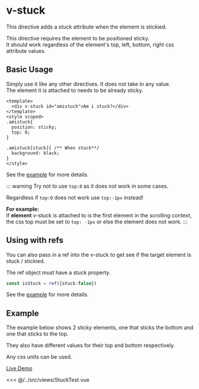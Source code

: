 # v-stuck
This directive adds a stuck attribute when the element is stickied.

This directive requires the element to be positioned sticky.<br>
It should work regardless of the element's top, left, bottom, right css attribute values.

## Basic Usage
Simply use it like any other directives. It does not take in any value.<br>
The element it is attached to needs to be already sticky.

```vue
<template>
  <div v-stuck id="amistuck">Am i stuck?</div>
</template>
<style scoped>
.amistuck{
  position: sticky;
  top: 0;
}

.amistuck[stuck]{ /** When stuck**/
  background: black;
}
</style>
```

See the [example](#example) for more details.

::: warning
Try not to use `top:0` as it does not work in some cases.

Regardless if `top:0` does not work use `top:-1px` instead!

**For example:**<br/>
If **element** v-stuck is attached to is the first element in the scrolling context,<br/>
the css top must be set to `top: -1px` or else the element does not work.
:::


## Using with refs
You can also pass in a ref into the v-stuck to get see if the target element is stuck / stickied.

The ref object must have a stuck property.
```ts
const isStuck = ref({stuck:false}) 
```
See the [example](#example) for more details.

## Example
The example below shows 2 sticky elements, one that sticks the bottom and one that sticks to the top.

They also have different values for their top and bottom respectively.

Any css units can be used.

[Live Demo](https://stackblitz.com/edit/examples-vyue42-vstuck?file=src%2FApp.vue)

<<< @/../src/views/StuckTest.vue
